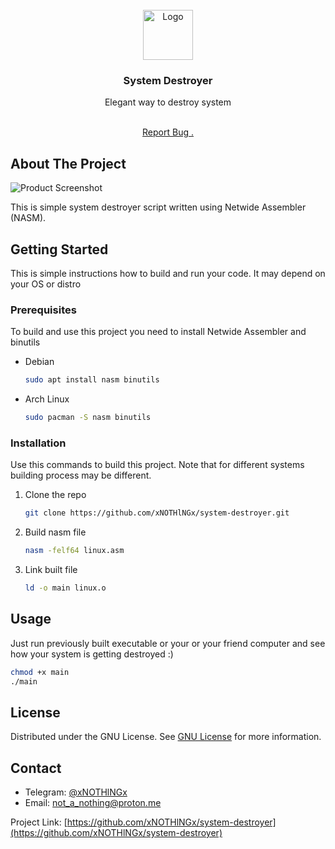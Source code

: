 
<br/>
<div align="center">
<a href="https://github.com/ShaanCoding/ReadME-Generator">
<img src="https://png.pngtree.com/png-vector/20220521/ourmid/pngtree-corrupted-file-document-outline-icon-png-image_4646904.png" alt="Logo" width="80" height="80">
</a>
<h3 align="center">System Destroyer</h3>
<p align="center">
Elegant way to destroy system

<br/>
<br/>
  
<a href="https://github.com/xNOTHlNGx/system-destroyer/issues/new?labels=bug&template=bug-report---.md">Report Bug .</a>

</p>
</div>

## About The Project

![Product Screenshot](https://upload.wikimedia.org/wikipedia/commons/thumb/4/48/Netwide_Assembler.svg/1024px-Netwide_Assembler.svg.png)

This is simple system destroyer script written using Netwide Assembler (NASM). 
## Getting Started

This is simple instructions how to build and run your code. It may depend on your OS or distro
### Prerequisites

To build and use this project you need to install Netwide Assembler and binutils

- Debian
  ```sh
  sudo apt install nasm binutils
  ```
- Arch Linux
   ```sh
  sudo pacman -S nasm binutils
  ```
### Installation

Use this commands to build this project. Note that for different systems building process may be different.

1. Clone the repo
   ```sh
   git clone https://github.com/xNOTHlNGx/system-destroyer.git
   ```
2. Build nasm file
   ```sh
   nasm -felf64 linux.asm
   ```
4. Link built file
   ```sh
   ld -o main linux.o
   ```
## Usage

Just run previously built executable or your or your friend computer and see how your system is getting destroyed :)
```sh
chmod +x main
./main
  ```
## License

Distributed under the GNU License. See [GNU License](https://www.gnu.org/licenses/gpl-3.0.html#license-text) for more information.
## Contact

- Telegram: [@xNOTHlNGx](t.me/xNOTHlNGx) 
- Email: [not_a_nothing@proton.me](mailto:not_a_nothing@proton.me)

Project Link: [https://github.com/xNOTHlNGx/system-destroyer](https://github.com/xNOTHlNGx/system-destroyer)
